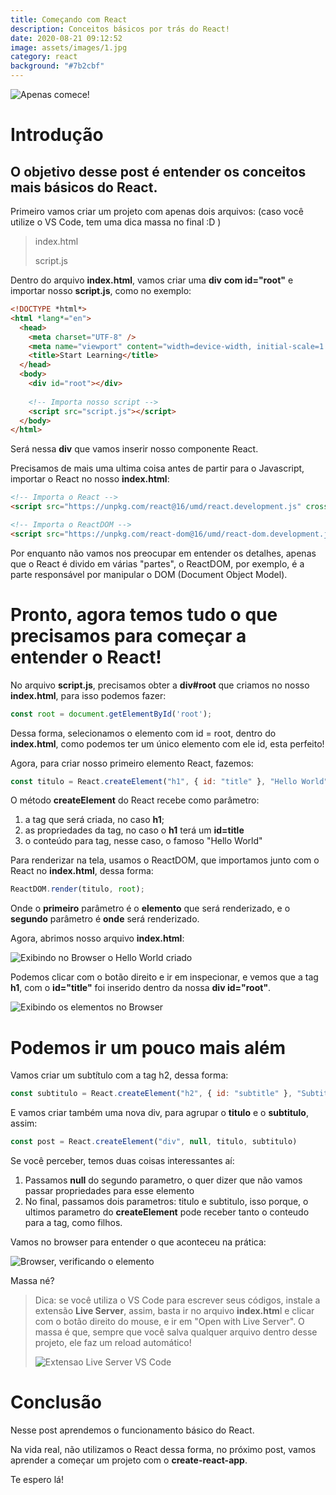 ```yaml
---
title: Começando com React
description: Conceitos básicos por trás do React!
date: 2020-08-21 09:12:52
image: assets/images/1.jpg
category: react
background: "#7b2cbf"
---
```

![Apenas comece!](assets/images/1.jpg "Apenas comece!")

# Introdução

## O objetivo desse post é entender os conceitos mais básicos do React.

Primeiro vamos criar um projeto com apenas dois arquivos: (caso você utilize o VS Code, tem uma dica massa no final :D )

> index.html
>
> script.js

Dentro do arquivo **index.html**, vamos criar uma **div** **com id="root"** e importar nosso **script.js**, como no exemplo:

```html
<!DOCTYPE *html*>
<html *lang*="en">
  <head>
    <meta charset="UTF-8" />
    <meta name="viewport" content="width=device-width, initial-scale=1.0" />
    <title>Start Learning</title>
  </head>
  <body>
    <div id="root"></div>
    
    <!-- Importa nosso script -->
    <script src="script.js"></script>
  </body>
</html>
```

Será nessa **div** que vamos inserir nosso componente React.

Precisamos de mais uma ultima coisa antes de partir para o Javascript, importar o React no nosso **index.html**:

```html
<!-- Importa o React -->
<script src="https://unpkg.com/react@16/umd/react.development.js" crossorigin></script>

<!-- Importa o ReactDOM -->
<script src="https://unpkg.com/react-dom@16/umd/react-dom.development.js" crossorigin></script>
```

Por enquanto não vamos nos preocupar em entender os detalhes, apenas que o React é divido em várias "partes", o ReactDOM, por exemplo, é a parte responsável por manipular o DOM (Document Object Model).

# Pronto, agora temos tudo o que precisamos para começar a entender o React!

No arquivo **script.js**, precisamos obter a **div#root** que criamos no nosso **index.html**, para isso podemos fazer:

```js
const root = document.getElementById('root');
```

Dessa forma, selecionamos o elemento com id = root, dentro do **index.html**, como podemos ter um único elemento com ele id, esta perfeito!

Agora, para criar nosso primeiro elemento React, fazemos:

```js
const titulo = React.createElement("h1", { id: "title" }, "Hello World");
```

O método **createElement** do React recebe como parâmetro: 

1. a tag que será criada, no caso **h1**;
2. as propriedades da tag, no caso o **h1** terá um **id=title**
3. o conteúdo para tag, nesse caso, o famoso "Hello World"

Para renderizar na tela, usamos o ReactDOM, que importamos junto com o React no **index.html**, dessa forma:

```js
ReactDOM.render(titulo, root);
```

Onde o **primeiro** parâmetro é o **elemento** que será renderizado, e o **segundo** parâmetro é **onde** será renderizado.

Agora, abrimos nosso arquivo **index.html**:

![Exibindo no Browser o Hello World criado](assets/images/imagem1.png "Exibindo no Browser o Hello World criado")

Podemos clicar com o botão direito e ir em inspecionar, e vemos que a tag **h1**, com o **id="title"** foi inserido dentro da nossa **div id="root"**.

![Exibindo os elementos no Browser](assets/images/imagem2.png "Exibindo os elementos no Browser")

# **Podemos ir um pouco mais além**

Vamos criar um subtítulo com a tag h2, dessa forma:

```javascript
const subtitulo = React.createElement("h2", { id: "subtitle" }, "Subtitle");
```

E vamos criar também uma nova div, para agrupar o **titulo** e o **subtitulo**, assim:

```javascript
const post = React.createElement("div", null, titulo, subtitulo)
```

Se você perceber, temos duas coisas interessantes aí:

1. Passamos **null** do segundo parametro, o quer dizer que não vamos passar propriedades para esse elemento
2. No final, passamos dois parametros: titulo e subtitulo, isso porque, o ultimos parametro do **createElement** pode receber tanto o conteudo para a tag, como filhos.

Vamos no browser para entender o que aconteceu na prática:

![Browser, verificando o elemento](assets/images/imagem3.png "Browser, verificando o elemento")

Massa né?<br/>

> Dica: se você utiliza o VS Code para escrever seus códigos, instale a extensão **Live Server**, assim, basta ir no arquivo **index.htm**l e clicar com o botão direito do mouse, e ir em "Open with Live Server". O massa é que, sempre que você salva qualquer arquivo dentro desse projeto, ele faz um reload automático!
>
> ![Extensao Live Server VS Code](assets/images/imagem4.png "Extensao Live Server VS Code")

# Conclusão

Nesse post aprendemos o funcionamento básico do React.

Na vida real, não utilizamos o React dessa forma, no próximo post, vamos aprender a começar um projeto com o **create-react-app**.

Te espero lá!